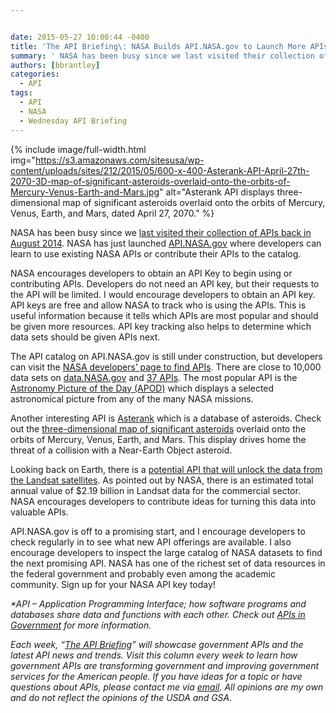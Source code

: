 ```yaml
---


date: 2015-05-27 10:00:44 -0400
title: 'The API Briefing\: NASA Builds API.NASA.gov to Launch More APIs to Developers'
summary: ' NASA has been busy since we last visited their collection of APIs back in August 2014. NASA has just launched API.NASA.gov where developers can learn to use existing NASA APIs'
authors: [bbrantley]
categories:
  - API
tags:
  - API
  - NASA
  - Wednesday API Briefing
---
```



{% include image/full-width.html img="https://s3.amazonaws.com/sitesusa/wp-content/uploads/sites/212/2015/05/600-x-400-Asterank-API-April-27th-2070-3D-map-of-significant-asteroids-overlaid-onto-the-orbits-of-Mercury-Venus-Earth-and-Mars.jpg" alt="Asterank API displays three-dimensional map of significant asteroids overlaid onto the orbits of Mercury, Venus, Earth, and Mars, dated April 27, 2070." %}

NASA has been busy since we <a href="https://www.WHATEVER/2014/08/27/the-api-briefing-mining-the-rich-data-resources-of-nasa-the-international-space-apps-challenges/" target="_blank">last visited their collection of APIs back in August 2014</a>. NASA has just launched <a href="http://api.nasa.gov/" target="_blank">API.NASA.gov</a> where developers can learn to use existing NASA APIs or contribute their APIs to the catalog.

NASA encourages developers to obtain an API Key to begin using or contributing APIs. Developers do not need an API key, but their requests to the API will be limited. I would encourage developers to obtain an API key. API keys are free and allow NASA to track who is using the APIs. This is useful information because it tells which APIs are most popular and should be given more resources. API key tracking also helps to determine which data sets should be given APIs next.

The API catalog on API.NASA.gov is still under construction, but developers can visit the <a href="https://data.nasa.gov/data" target="_blank">NASA developers’ page to find APIs</a>. There are close to 10,000 data sets on <a href="https://data.nasa.gov/data" target="_blank">data.NASA.gov</a> and <a href="https://data.nasa.gov/developer" target="_blank">37 APIs</a>. The most popular API is the <a href="https://api.nasa.gov/api.html#apod" target="_blank">Astronomy Picture of the Day (APOD)</a> which displays a selected astronomical picture from any of the many NASA missions.

Another interesting API is <a href="http://www.asterank.com/api" target="_blank">Asterank</a> which is a database of asteroids. Check out the <a href="http://www.asterank.com/3d/" target="_blank">three-dimensional map of significant asteroids</a> overlaid onto the orbits of Mercury, Venus, Earth, and Mars. This display drives home the threat of a collision with a Near-Earth Object asteroid.

Looking back on Earth, there is a <a href="https://api.nasa.gov/api.html#earth" target="_blank">potential API that will unlock the data from the Landsat satellites</a>. As pointed out by NASA, there is an estimated total annual value of $2.19 billion in Landsat data for the commercial sector. NASA encourages developers to contribute ideas for turning this data into valuable APIs.

API.NASA.gov is off to a promising start, and I encourage developers to check regularly in to see what new API offerings are available. I also encourage developers to inspect the large catalog of NASA datasets to find the next promising API. NASA has one of the richest set of data resources in the federal government and probably even among the academic community. Sign up for your NASA API key today!

_*API – Application Programming Interface; how software programs and databases share data and functions with each other. Check out [APIs in Government](https://www.WHATEVER/2013/04/30/apis-in-government/) for more information._

_Each week, “[The API Briefing](https://www.WHATEVER/tag/wednesday-api-briefing/)” will showcase government APIs and the latest API news and trends. Visit this column every week to learn how government APIs are transforming government and improving government services for the American people. If you have ideas for a topic or have questions about APIs, please contact me via <a href="mailto:%20bill.brantley@wdc.usda.gov" target="_blank">email</a>. All opinions are my own and do not reflect the opinions of the USDA and GSA._